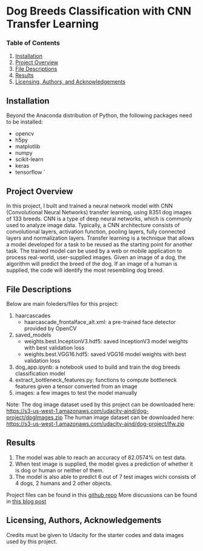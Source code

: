 # Dog Breeds Classification with CNN Transfer Learning

### Table of Contents

1. [Installation](#installation)
2. [Project Overview](#overview)
3. [File Descriptions](#files)
4. [Results](#results)
5. [Licensing, Authors, and Acknowledgements](#licensing)

## Installation <a name="installation"></a>

Beyond the Anaconda distribution of Python, the following packages need to be installed:
* opencv
* h5py
* matplotlib
* numpy
* scikit-learn
* keras
* tensorflow   `   

## Project Overview<a name="overview"></a>

In this project, I built and trained a neural network model with CNN (Convolutional Neural Networks) transfer learning, using 8351 dog images of 133 breeds. CNN is a type of deep neural networks, which is commonly used to analyze image data. Typically, a CNN architecture consists of convolutional layers, activation function, pooling layers, fully connected layers and normalization layers. Transfer learning is a technique that allows a model developed for a task to be reused as the starting point for another task.
The trained model can be used by a web or mobile application to process real-world, user-supplied images.  Given an image of a dog, the algorithm will predict the breed of the dog.  If an image of a human is supplied, the code will identify the most resembling dog breed.

## File Descriptions <a name="files"></a>

Below are main foleders/files for this project:
1. haarcascades
    - haarcascade_frontalface_alt.xml:  a pre-trained face detector provided by OpenCV
2. saved_models
    - weights.best.InceptionV3.hdf5: saved InceptionV3 model weights with best validation loss
    - weights.best.VGG16.hdf5: saved VGG16 model weights with best validation loss 
4. dog_app.ipynb: a notebook used to build and train the dog breeds classification model 
5. extract_bottleneck_features.py: functions to compute bottleneck features given a tensor converted from an image
6. images: a few images to test the model manually

Note: 
The dog image dataset used by this project can be downloaded here: https://s3-us-west-1.amazonaws.com/udacity-aind/dog-project/dogImages.zip
The human image dataset can be downloaded here: https://s3-us-west-1.amazonaws.com/udacity-aind/dog-project/lfw.zip

## Results<a name="results"></a>

1. The model was able to reach an accuracy of 82.0574% on test data.
2. When test image is supplied, the model gives a prediction of whether it is dog or human or neither of them.
3. The model is also able to predict 6 out of 7 test images wichi consists of 4 dogs, 2 humans and 2 other objects. 

Project files can be found in this [github repo](https://github.com/Chimdee/Data-Science-Nano-Degree/tree/master/Capstone%20Project)
More discussions can be found in [this blog post](https://medium.com/@tserenchimedganbold/classifying-dogs-according-to-their-breeds-27c4bbbf5c21?sk=9ec5f5befe7b7ee37ab7fe013e02ea11)

## Licensing, Authors, Acknowledgements<a name="licensing"></a>

Credits must be given to Udacity for the starter codes and data images used by this project. 
